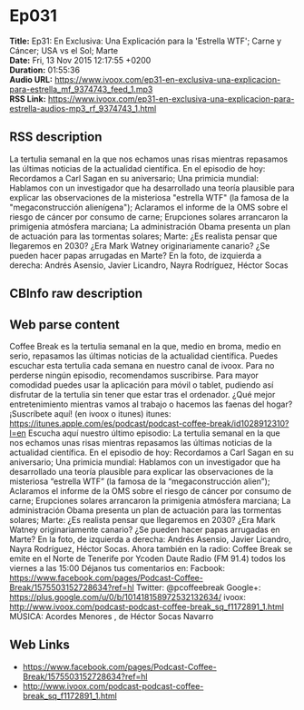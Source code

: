 # Ep031  
**Title:** Ep31: En Exclusiva: Una Explicación para la 'Estrella WTF'; Carne y Cáncer; USA vs el Sol; Marte  
**Date:** Fri, 13 Nov 2015 12:17:55 +0200  
**Duration:** 01:55:36  
**Audio URL:** https://www.ivoox.com/ep31-en-exclusiva-una-explicacion-para-estrella_mf_9374743_feed_1.mp3  
**RSS Link:** https://www.ivoox.com/ep31-en-exclusiva-una-explicacion-para-estrella-audios-mp3_rf_9374743_1.html  

## RSS description
La tertulia semanal en la que nos echamos unas risas mientras repasamos las últimas noticias de la actualidad científica. En el episodio de hoy: Recordamos a Carl Sagan en su aniversario; Una primicia mundial: Hablamos con un investigador que ha desarrollado una teoría plausible para explicar las observaciones de la misteriosa "estrella WTF" (la famosa de la "megaconstrucción alienígena");  Aclaramos el informe de la OMS sobre el riesgo de cáncer por consumo de carne; Erupciones solares arrancaron la primigenia atmósfera marciana; La administración Obama presenta un plan de actuación para las tormentas solares; Marte: ¿Es realista pensar que llegaremos en 2030? ¿Era Mark Watney originariamente canario? ¿Se pueden hacer papas arrugadas en Marte? En la foto, de izquierda a derecha: Andrés Asensio, Javier Licandro, Nayra Rodríguez, Héctor Socas

## CBInfo raw description


## Web parse content
Coffee Break es la tertulia semanal en la que, medio en broma, medio en serio, repasamos las últimas noticias de la actualidad científica. Puedes escuchar esta tertulia cada semana en nuestro canal de ivoox. Para no perderse ningún episodio, recomendamos suscribirse. Para mayor comodidad puedes usar la aplicación para móvil o tablet, pudiendo así disfrutar de la tertulia sin tener que estar tras el ordenador. ¿Qué mejor entretenimiento mientras vamos al trabajo o hacemos las faenas del hogar? ¡Suscríbete aquí! (en ivoox o itunes) itunes: https://itunes.apple.com/es/podcast/podcast-coffee-break/id1028912310?l=en Escucha aquí nuestro último episodio: La tertulia semanal en la que nos echamos unas risas mientras repasamos las últimas noticias de la actualidad científica. En el episodio de hoy: Recordamos a Carl Sagan en su aniversario; Una primicia mundial: Hablamos con un investigador que ha desarrollado una teoría plausible para explicar las observaciones de la misteriosa “estrella WTF” (la famosa de la “megaconstrucción alien”); Aclaramos el informe de la OMS sobre el riesgo de cáncer por consumo de carne; Erupciones solares arrancaron la primigenia atmósfera marciana; La administración Obama presenta un plan de actuación para las tormentas solares; Marte: ¿Es realista pensar que llegaremos en 2030? ¿Era Mark Watney originariamente canario? ¿Se pueden hacer papas arrugadas en Marte? En la foto, de izquierda a derecha: Andrés Asensio, Javier Licandro, Nayra Rodríguez, Héctor Socas. Ahora también en la radio: Coffee Break se emite en el Norte de Tenerife por Ycoden Daute Radio (FM 91.4) todos los viernes a las 15:00 Déjanos tus comentarios en: Facbook: https://www.facebook.com/pages/Podcast-Coffee-Break/1575503152728634?ref=hl Twitter: @pcoffeebreak Google+: https://plus.google.com/u/0/b/101418158972532132634/ ivoox: http://www.ivoox.com/podcast-podcast-coffee-break_sq_f1172891_1.html MÚSICA: Acordes Menores , de Héctor Socas Navarro

## Web Links
- https://www.facebook.com/pages/Podcast-Coffee-Break/1575503152728634?ref=hl
- http://www.ivoox.com/podcast-podcast-coffee-break_sq_f1172891_1.html